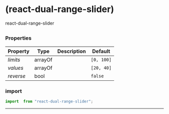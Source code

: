 #  (react-dual-range-slider)

react-dual-range-slider


## 



### Properties

| Property | Type | Description | Default |
| -------- | ---- | ----------- | ------- |
| *limits* | arrayOf |  | `[0, 100]`
| *values* | arrayOf |  | `[20, 40]`
| *reverse* | bool |  | `false`

### import

```jsx
import  from "react-dual-range-slider";
```

<hr/>
